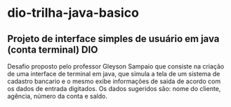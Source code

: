 # dio-trilha-java-basico

## Projeto de interface simples de usuário em java (conta terminal) DIO

Desafio proposto pelo professor Gleyson Sampaio que consiste na criação de uma interface de terminal em java, que simula a tela de um sistema de cadastro bancario e o mesmo exibe informações de saida de acordo com os dados de entrada digitados. Os dados sugeridos são: nome do cliente, agência, número da conta e saldo. 
